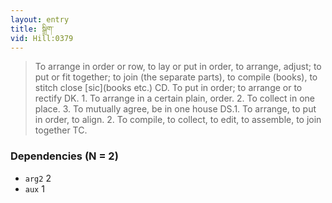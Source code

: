 ```yaml
---
layout: entry
title: སྒྲིག་
vid: Hill:0379
---
```

> To arrange in order or row, to lay or put in order, to arrange, adjust; to put or fit together; to join (the separate parts), to compile (books), to stitch close [sic](books etc\.) CD\. To put in order; to arrange or to rectify DK\. 1\. To arrange in a certain plain, order\. 2\. To collect in one place\. 3\. To mutually agree, be in one house DS\.1\. To arrange, to put in order, to align\. 2\. To compile, to collect, to edit, to assemble, to join together TC\.


### Dependencies (N = 2)
* `arg2` 2
* `aux` 1
